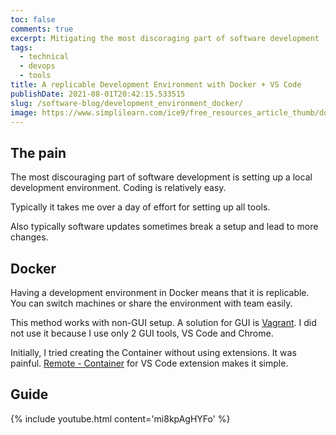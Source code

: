```yaml
---
toc: false
comments: true
excerpt: Mitigating the most discoraging part of software development
tags:
  - technical
  - devops
  - tools
title: A replicable Development Environment with Docker + VS Code
publishDate: 2021-08-01T20:42:15.533515
slug: /software-blog/development_environment_docker/
image: https://www.simplilearn.com/ice9/free_resources_article_thumb/docker_tutorial_basic_concepts_verview.jpg
---
```


## The pain

The most discouraging part of software development is setting up a local development environment. Coding is relatively easy.

Typically it takes me over a day of effort for setting up all tools.

Also typically software updates sometimes break a setup and lead to more changes.

## Docker

Having a development environment in Docker means that it is replicable. You can switch machines or share the environment with team easily.

This method works with non-GUI setup. A solution for GUI is [Vagrant](https://www.vagrantup.com/). I did not use it because I use only 2 GUI tools, VS Code and Chrome.

Initially, I tried creating the Container without using extensions. It was painful. [Remote - Container](https://marketplace.visualstudio.com/items?itemName=ms-vscode-remote.remote-containers) for VS Code extension makes it simple.

## Guide

{% include youtube.html content='mi8kpAgHYFo' %}
